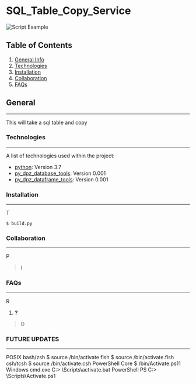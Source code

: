 # **SQL_Table_Copy_Service**
![Script Example](https://stash.us.dominos.com/users/brannes/repos/py-csv-to-sql/browse/py-csv-to-sql/images/pcsvtosql_example.png)

## Table of Contents
1. [General Info](#general)
2. [Technologies](#technologies)
3. [Installation](#installation)
4. [Collaboration](#collaboration)
5. [FAQs](#faqs)

## General
***
This will take a sql table and copy
### Technologies
***
A list of technologies used within the project:
- [python](https://www.python.org): Version 3.7 
- [py_dpz_database_tools](https://stash.us.dominos.com/scm/~brannes/py-dpz-database-tools): Version 0.001
- [py_dpz_dataframe_tools](https://stash.us.dominos.com/scm/~brannes/py-dpz-dataframe-tools): Version 0.001


### Installation
***
T
```
$ build.py
```

### Collaboration
***
P
> I

### FAQs
***
R
1. **?**
>O

### FUTURE UPDATES
***
POSIX
bash/zsh
$ source <venv>/bin/activate
fish
$ source <venv>/bin/activate.fish
csh/tcsh
$ source <venv>/bin/activate.csh
PowerShell Core
$ <venv>/bin/Activate.ps11
Windows
cmd.exe
C:\> <venv>\Scripts\activate.bat
PowerShell
PS C:\> <venv>\Scripts\Activate.ps1